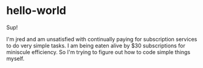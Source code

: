 # hello-world

Sup!

I'm jred and am unsatisfied with continually paying for subscription services to do very simple tasks. I am being eaten alive by $30 subscriptions for miniscule efficiency. So I'm trying to figure out how to code simple things myself.
